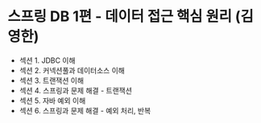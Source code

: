 # 스프링 DB 1편 - 데이터 접근 핵심 원리 (김영한) 
- 섹션 1. JDBC 이해
- 섹션 2. 커넥션풀과 데이터소스 이해
- 섹션 3. 트랜잭션 이해
- 섹션 4. 스프링과 문제 해결 - 트랜잭션
- 섹션 5. 자바 예외 이해
- 섹션 6. 스프링과 문제 해결 - 예외 처리, 반복
